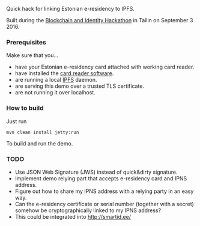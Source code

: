 Quick hack for linking Estonian e-residency to IPFS.

Built during the [Blockchain and Identity Hackathon](http://www.hackathon.com/estonia/tallinn/blockchain-and-identity-hackathon-27210855401) in Tallin on September 3 2016.

### Prerequisites

Make sure that you...

 * have your Estonian e-residency card attached with working card reader.
 * have installed the [card reader software](https://installer.id.ee/?lang=eng).
 * are running a local [IPFS](http://ipfs.io/) daemon.
 * are serving this demo over a trusted TLS certificate.
 * are not running it over localhost.

### How to build

Just run

    mvn clean install jetty:run

To build and run the demo.

### TODO

 * Use JSON Web Signature (JWS) instead of quick&dirty signature.
 * Implement demo relying part that accepts e-residency card and IPNS address.
 * Figure out how to share my IPNS address with a relying party in an easy way.
 * Can the e-residency certificate or serial number (together with a secret) somehow be cryptographically linked to my IPNS address?
 * This could be integrated into http://smartid.ee/
